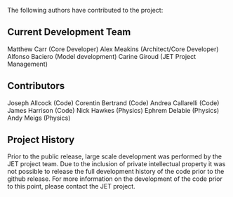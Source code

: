 The following authors have contributed to the project:

Current Development Team
------------------------

Matthew Carr (Core Developer)
Alex Meakins (Architect/Core Developer)
Alfonso Baciero (Model development)
Carine Giroud (JET Project Management)


Contributors
------------

Joseph Allcock (Code)
Corentin Bertrand (Code)
Andrea Callarelli (Code)
James Harrison (Code)
Nick Hawkes (Physics)
Ephrem Delabie (Physics)
Andy Meigs (Physics)


Project History
---------------

Prior to the public release, large scale development was performed by the JET project team. Due to the inclusion of private intellectual property it was not possible to release the full development history of the code prior to the github release. For more information on the development of the code prior to this point, please contact the JET project.

